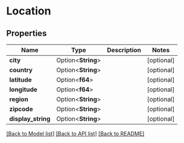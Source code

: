 # Location

## Properties

Name | Type | Description | Notes
------------ | ------------- | ------------- | -------------
**city** | Option<**String**> |  | [optional]
**country** | Option<**String**> |  | [optional]
**latitude** | Option<**f64**> |  | [optional]
**longitude** | Option<**f64**> |  | [optional]
**region** | Option<**String**> |  | [optional]
**zipcode** | Option<**String**> |  | [optional]
**display_string** | Option<**String**> |  | [optional]

[[Back to Model list]](../README.md#documentation-for-models) [[Back to API list]](../README.md#documentation-for-api-endpoints) [[Back to README]](../README.md)


